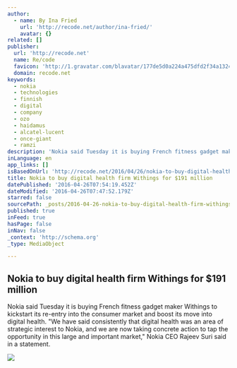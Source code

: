```yaml
---
author:
  - name: By Ina Fried
    url: 'http://recode.net/author/ina-fried/'
    avatar: {}
related: []
publisher:
  url: 'http://recode.net'
  name: Re/code
  favicon: 'http://1.gravatar.com/blavatar/177de5d0a224a475dfd2f34a1324ee12?s=16'
  domain: recode.net
keywords:
  - nokia
  - technologies
  - finnish
  - digital
  - company
  - ozo
  - haidamus
  - alcatel-lucent
  - once-giant
  - ramzi
description: 'Nokia said Tuesday it is buying French fitness gadget maker Withings to kickstart its re-entry into the consumer market and boost its move into digital health. "We have said consistently that digital health was an area of strategic interest to Nokia, and we are now taking concrete action to tap the opportunity in this large and important market," Nokia CEO Rajeev Suri said in a statement.'
inLanguage: en
app_links: []
isBasedOnUrl: 'http://recode.net/2016/04/26/nokia-to-buy-digital-health-firm-withings-for-191-million/'
title: Nokia to buy digital health firm Withings for $191 million
datePublished: '2016-04-26T07:54:19.452Z'
dateModified: '2016-04-26T07:47:52.179Z'
starred: false
sourcePath: _posts/2016-04-26-nokia-to-buy-digital-health-firm-withings-for-dollar191-million.md
published: true
inFeed: true
hasPage: false
inNav: false
_context: 'http://schema.org'
_type: MediaObject

---
```

<article style=""><h1>Nokia to buy digital health firm Withings for $191 million</h1><p>Nokia said Tuesday it is buying French fitness gadget maker Withings to kickstart its re-entry into the consumer market and boost its move into digital health. "We have said consistently that digital health was an area of strategic interest to Nokia, and we are now taking concrete action to tap the opportunity in this large and important market," Nokia CEO Rajeev Suri said in a statement.</p><img src="https://i2.wp.com/recodetech.files.wordpress.com/2015/04/nokia-ceo-rajeev-suri.jpg?fit=440%2C330&amp;quality=80&amp;strip=info&amp;ssl=1" /></article>